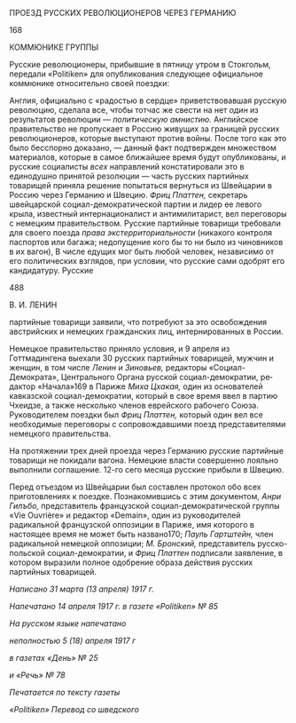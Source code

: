 ПРОЕЗД РУССКИХ РЕВОЛЮЦИОНЕРОВ ЧЕРЕЗ ГЕРМАНИЮ

168

КОММЮНИКЕ ГРУППЫ

Русские революционеры, прибывшие в пятницу утром в Стокгольм, передали «Politiken» для опубликования следующее официальное коммюнике относительно сво­ей поездки:

Англия, официально с «радостью в сердце» приветствовавшая русскую революцию, сделала все, чтобы тотчас же свести на нет _один_ из результатов революции — _полити­ческую амнистию._ Английское правительство не пропускает в Россию живущих за гра­ницей русских революционеров, которые выступают против войны. После того как это было бесспорно доказано, — данный факт подтвержден множеством материалов, кото­рые в самое ближайшее время будут опубликованы, и русские социалисты _всех_ направ­лений констатировали это в единодушно принятой резолюции — часть русских пар­тийных товарищей приняла решение попытаться вернуться из Швейцарии в Россию через Германию и Швецию. _Фриц Платтен,_ секретарь швейцарской социал-демократической партии и лидер ее левого крыла, известный интернационалист и ан­тимилитарист, вел переговоры с немецким правительством. Русские партийные това­рищи требовали для своего поезда _права экстерриториальности_ (никакого контроля паспортов или багажа; недопущение кого бы то ни было из чиновников в их вагон), В числе едущих мог быть любой человек, независимо от его политических взглядов, при условии, что русские сами одобрят его кандидатуру. Русские

  

488

  

В. И. ЛЕНИН

  

партийные товарищи заявили, что потребуют за это освобождения австрийских и не­мецких гражданских лиц, интернированных в России.

Немецкое правительство приняло условия, и 9 апреля из Готтмадингена выехали 30 русских партийных товарищей, мужчин и женщин, в том числе _Ленин_ и _Зиновьев,_ ре­дакторы «Социал-Демократа», Центрального Органа русской социал-демократии, ре­дактор «Начала»169 в Париже _Миха Цхакая,_ один из основателей кавказской социал-демократии, который в свое время ввел в партию Чхеидзе, а также несколько членов еврейского рабочего Союза. Руководителем поездки был _Фриц Платтен,_ который один вел все необходимые переговоры с сопровождавшими поезд представителями немецко­го правительства.

На протяжении трех дней проезда через Германию русские партийные товарищи не покидали вагона. Немецкие власти совершенно лояльно выполнили соглашение. 12-го сего месяца русские прибыли в Швецию.

Перед отъездом из Швейцарии был составлен протокол обо всех приготовлениях к поездке. Познакомившись с этим документом, _Анри Гилъбо,_ представитель француз­ской социал-демократической группы «Vie Ouvrière» и редактор «Demain», один из ру­ководителей радикальной французской оппозиции в Париже, имя которого в настоящее время не может быть названо170; _Пауль Гартштейн,_ член радикальной немецкой оппо­зиции; _М. Бронский,_ представитель русско-польской социал-демократии, и _Фриц_ _Платтен_ подписали заявление, в котором выразили полное одобрение образа действия русских партийных товарищей.

  

_Написано 31 марта (13 апреля) 1917 г._

_Напечатано 14 апреля 1917 г. в газете_ _«Politiken»_ _№ 85_

_На русском языке напечатано_

_неполностью 5 (18) апреля 1917 г_

_в газетах «День» № 25_

_и «Речь» № 78_

  

_Печатается по тексту газеты_

_«Politiken» Перевод со шведского_
